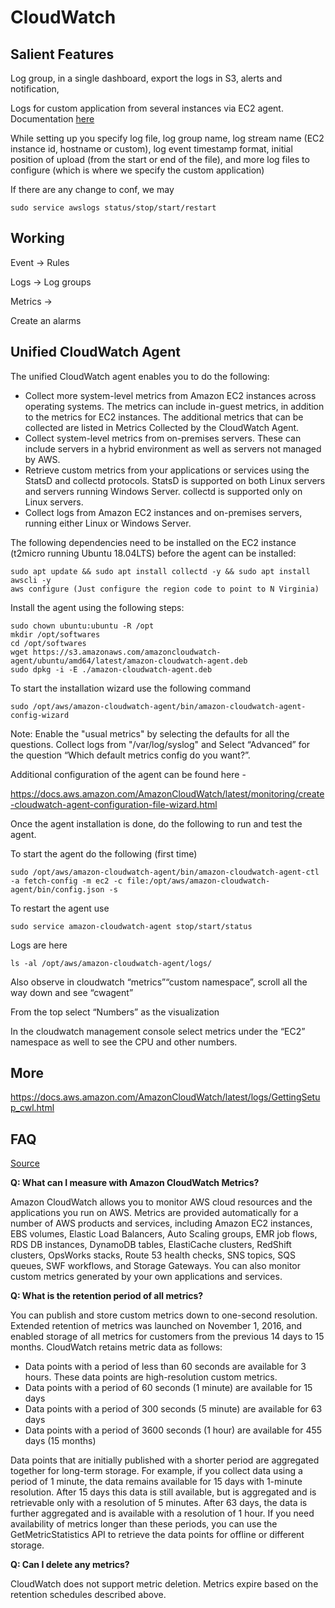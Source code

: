 # CloudWatch

## Salient Features
Log group, in a single dashboard, export the logs in S3, alerts and notification,

Logs for custom application from several instances via EC2 agent. Documentation [here](https://docs.aws.amazon.com/AmazonCloudWatch/latest/monitoring/install-CloudWatch-Agent-on-EC2-Instance.html)

While setting up you specify log file, log group name, log stream name (EC2 instance id, hostname or custom), log event timestamp format, initial position of upload (from the start or end of the file), and more log files to configure (which is where we specify the custom application)

If there are any change to conf, we may

```shell
sudo service awslogs status/stop/start/restart 
```



## Working
Event -> Rules

Logs -> Log groups

Metrics -> 

Create an alarms



## Unified CloudWatch Agent
The unified CloudWatch agent enables you to do the following:
* Collect more system-level metrics from Amazon EC2 instances across operating systems. The metrics can include in-guest metrics, in addition to the metrics for EC2 instances. The additional metrics that can be collected are listed in Metrics Collected by the CloudWatch Agent. 
* Collect system-level metrics from on-premises servers. These can include servers in a hybrid environment as well as servers not managed by AWS. 
* Retrieve custom metrics from your applications or services using the StatsD and collectd protocols. StatsD is supported on both Linux servers and servers running Windows Server. collectd is supported only on Linux servers. 
* Collect logs from Amazon EC2 instances and on-premises servers, running either Linux or Windows Server.

The following dependencies need to be installed on the EC2 instance (t2micro running Ubuntu 18.04LTS) before the agent can be installed:
```shell
sudo apt update && sudo apt install collectd -y && sudo apt install awscli -y
aws configure (Just configure the region code to point to N Virginia)
```

Install the agent using the following steps:
```shell
sudo chown ubuntu:ubuntu -R /opt
mkdir /opt/softwares
cd /opt/softwares
wget https://s3.amazonaws.com/amazoncloudwatch-agent/ubuntu/amd64/latest/amazon-cloudwatch-agent.deb
sudo dpkg -i -E ./amazon-cloudwatch-agent.deb
```

To start the installation wizard use the following command
```shell
sudo /opt/aws/amazon-cloudwatch-agent/bin/amazon-cloudwatch-agent-config-wizard
```

Note: Enable the "usual metrics" by selecting the defaults for all the questions. Collect logs from "/var/log/syslog" and Select “Advanced” for the question “Which default metrics config do you want?”.

Additional configuration of the agent can be found here -

https://docs.aws.amazon.com/AmazonCloudWatch/latest/monitoring/create-cloudwatch-agent-configuration-file-wizard.html


Once the agent installation is done, do the following to run and test the agent.

To start the agent do the following (first time)
```shell
sudo /opt/aws/amazon-cloudwatch-agent/bin/amazon-cloudwatch-agent-ctl -a fetch-config -m ec2 -c file:/opt/aws/amazon-cloudwatch-agent/bin/config.json -s
```

To restart the agent use
```shell
sudo service amazon-cloudwatch-agent stop/start/status
```

Logs are here
```shell
ls -al /opt/aws/amazon-cloudwatch-agent/logs/
```

Also observe in cloudwatch “metrics”“custom namespace”, scroll all the way down and see “cwagent”

From the top select “Numbers” as the visualization

In the cloudwatch management console select metrics under the “EC2” namespace as well to see the CPU and other numbers.

## More
https://docs.aws.amazon.com/AmazonCloudWatch/latest/logs/GettingSetup_cwl.html

## FAQ
[Source](https://aws.amazon.com/cloudwatch/faqs/)

**Q: What can I measure with Amazon CloudWatch Metrics?**

Amazon CloudWatch allows you to monitor AWS cloud resources and the applications you run on AWS. Metrics are provided automatically for a number of AWS products and services, including Amazon EC2 instances, EBS volumes, Elastic Load Balancers, Auto Scaling groups, EMR job flows, RDS DB instances, DynamoDB tables, ElastiCache clusters, RedShift clusters, OpsWorks stacks, Route 53 health checks, SNS topics, SQS queues, SWF workflows, and Storage Gateways. You can also monitor custom metrics generated by your own applications and services.

**Q: What is the retention period of all metrics?**

You can publish and store custom metrics down to one-second resolution. Extended retention of metrics was launched on November 1, 2016, and enabled storage of all metrics for customers from the previous 14 days to 15 months. CloudWatch retains metric data as follows:
* Data points with a period of less than 60 seconds are available for 3 hours. These data points are high-resolution custom metrics. 
* Data points with a period of 60 seconds (1 minute) are available for 15 days
* Data points with a period of 300 seconds (5 minute) are available for 63 days
* Data points with a period of 3600 seconds (1 hour) are available for 455 days (15 months)

Data points that are initially published with a shorter period are aggregated together for long-term storage. For example, if you collect data using a period of 1 minute, the data remains available for 15 days with 1-minute resolution. After 15 days this data is still available, but is aggregated and is retrievable only with a resolution of 5 minutes. After 63 days, the data is further aggregated and is available with a resolution of 1 hour. If you need availability of metrics longer than these periods, you can use the GetMetricStatistics API to retrieve the data points for offline or different storage.

**Q: Can I delete any metrics?**

CloudWatch does not support metric deletion. Metrics expire based on the retention schedules described above.